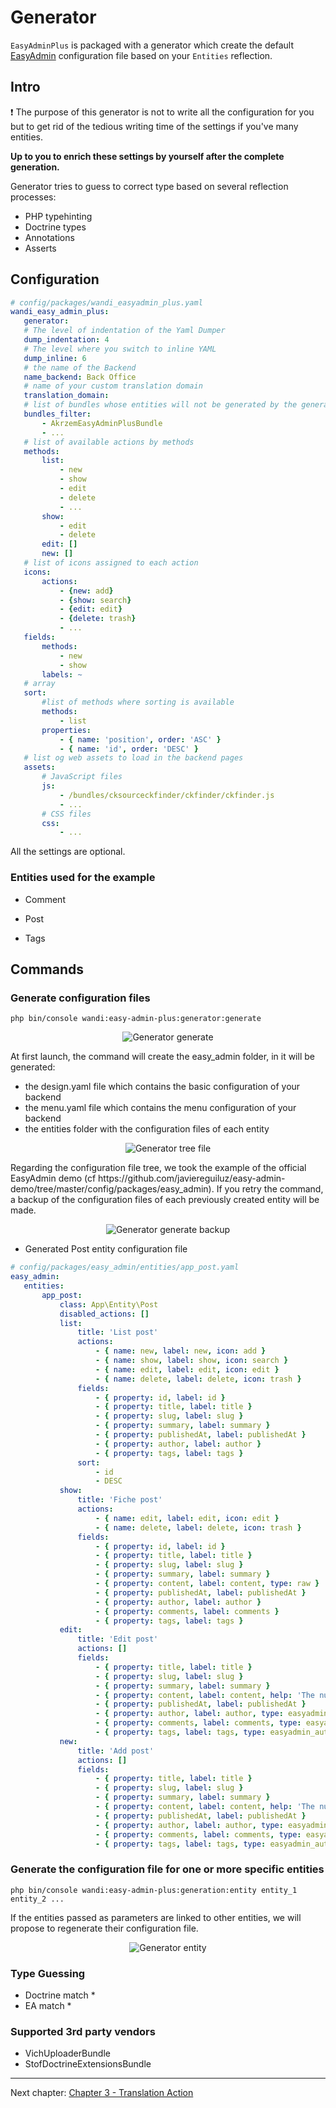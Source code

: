 # Generator

`EasyAdminPlus` is packaged with a generator which create the default [EasyAdmin](https://symfony.com/doc/current/bundles/EasyAdminBundle/book/configuration-reference.html) configuration file based on your `Entities` reflection.

## Intro

:exclamation: The purpose of this generator is not to write all the configuration for you but to get rid of the tedious writing time of the settings if you've many entities.

**Up to you to enrich these settings by yourself after the complete generation.**

 Generator tries to guess to correct type based on several reflection processes:
 * PHP typehinting
 * Doctrine types
 * Annotations
 * Asserts
 
 ## Configuration
 
 ```yaml
# config/packages/wandi_easyadmin_plus.yaml
wandi_easy_admin_plus:
    generator:
    # The level of indentation of the Yaml Dumper
    dump_indentation: 4
    # The level where you switch to inline YAML
    dump_inline: 6
    # the name of the Backend
    name_backend: Back Office
    # name of your custom translation domain
    translation_domain:
    # list of bundles whose entities will not be generated by the generator
    bundles_filter:
        - AkrzemEasyAdminPlusBundle
        - ...
    # list of available actions by methods
    methods:
        list:
            - new
            - show
            - edit
            - delete
            - ...
        show:
            - edit
            - delete
        edit: []
        new: []
    # list of icons assigned to each action
    icons:
        actions:
            - {new: add}
            - {show: search}
            - {edit: edit}
            - {delete: trash}
            - ...
    fields:
        methods:
            - new
            - show
        labels: ~
    # array
    sort:
        #list of methods where sorting is available
        methods:
            - list
        properties:
            - { name: 'position', order: 'ASC' }
            - { name: 'id', order: 'DESC' }
    # list og web assets to load in the backend pages
    assets:
        # JavaScript files
        js:
            - /bundles/cksourceckfinder/ckfinder/ckfinder.js
            - ...
        # CSS files
        css:
            - ...       
 ```
 
 All the settings are optional.
 
 ### Entities used for the example
 
 * Comment
 
 * Post
 
 * Tags
 
 ## Commands
 
 ### Generate configuration files
 
  ```shell
  php bin/console wandi:easy-admin-plus:generator:generate
  ```
  <p align="center">
      <img src="images/generator-generate.png" align="center" alt="Generator generate" />
  </p>
  
  At first launch, the command will create the easy_admin folder, in it will be generated:
  <ul>
      <li> the design.yaml file which contains the basic configuration of your backend </li>
      <li> the menu.yaml file which contains the menu configuration of your backend </li>
      <li> the entities folder with the configuration files of each entity </li>
  </ul>
  <p align="center">
       <img src="images/generator-tree-file.png" align="center" alt="Generator tree file" />
  </p>
  Regarding the configuration file tree, we took the example of the official EasyAdmin demo (cf https://github.com/javiereguiluz/easy-admin-demo/tree/master/config/packages/easy_admin).
  If you retry the command, a backup of the configuration files of each previously created entity will be made.
  <p align="center">
        <img src="images/generator-generate-backup.png" align="center" alt="Generator generate backup" />
    </p>
    
  * Generated Post entity configuration file
   ```yaml
  # config/packages/easy_admin/entities/app_post.yaml
  easy_admin:
      entities:
          app_post:
              class: App\Entity\Post
              disabled_actions: []
              list:
                  title: 'List post'
                  actions:
                      - { name: new, label: new, icon: add }
                      - { name: show, label: show, icon: search }
                      - { name: edit, label: edit, icon: edit }
                      - { name: delete, label: delete, icon: trash }
                  fields:
                      - { property: id, label: id }
                      - { property: title, label: title }
                      - { property: slug, label: slug }
                      - { property: summary, label: summary }
                      - { property: publishedAt, label: publishedAt }
                      - { property: author, label: author }
                      - { property: tags, label: tags }
                  sort:
                      - id
                      - DESC
              show:
                  title: 'Fiche post'
                  actions:
                      - { name: edit, label: edit, icon: edit }
                      - { name: delete, label: delete, icon: trash }
                  fields:
                      - { property: id, label: id }
                      - { property: title, label: title }
                      - { property: slug, label: slug }
                      - { property: summary, label: summary }
                      - { property: content, label: content, type: raw }
                      - { property: publishedAt, label: publishedAt }
                      - { property: author, label: author }
                      - { property: comments, label: comments }
                      - { property: tags, label: tags }
              edit:
                  title: 'Edit post'
                  actions: []
                  fields:
                      - { property: title, label: title }
                      - { property: slug, label: slug }
                      - { property: summary, label: summary }
                      - { property: content, label: content, help: 'The number of characters must be greater than 10.' }
                      - { property: publishedAt, label: publishedAt }
                      - { property: author, label: author, type: easyadmin_autocomplete }
                      - { property: comments, label: comments, type: easyadmin_autocomplete, type_options: { by_reference: false } }
                      - { property: tags, label: tags, type: easyadmin_autocomplete, help: 'The number of elements must be less than or equal to 4.' }
              new:
                  title: 'Add post'
                  actions: []
                  fields:
                      - { property: title, label: title }
                      - { property: slug, label: slug }
                      - { property: summary, label: summary }
                      - { property: content, label: content, help: 'The number of characters must be greater than 10.' }
                      - { property: publishedAt, label: publishedAt }
                      - { property: author, label: author, type: easyadmin_autocomplete }
                      - { property: comments, label: comments, type: easyadmin_autocomplete, type_options: { by_reference: false } }
                      - { property: tags, label: tags, type: easyadmin_autocomplete, help: 'The number of elements must be less than or equal to 4.' }
   ```
  
 ### Generate the configuration file for one or more specific entities
  ```shell
  php bin/console wandi:easy-admin-plus:generation:entity entity_1 entity_2 ...
  ```
  If the entities passed as parameters are linked to other entities, we will propose to regenerate their configuration file.
  <p align="center">
      <img src="images/generator-entity.png" align="center" alt="Generator entity" />
  </p>
  
  
### Type Guessing
* Doctrine match
  * 
* EA match
  * 


### Supported 3rd party vendors

* VichUploaderBundle
* StofDoctrineExtensionsBundle

----------

Next chapter: [Chapter 3 - Translation Action](chapter-3.md)